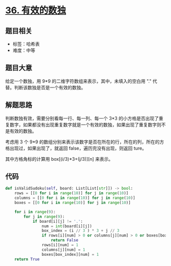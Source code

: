 # [36. 有效的数独](https://leetcode-cn.com/problems/valid-sudoku/)

## 题目相关

- 标签：哈希表
- 难度：中等

## 题目大意

给定一个数独，用 9*9 的二维字符数组来表示，其中，未填入的空白用 "." 代替。判断该数独是否是一个有效的数独。

## 解题思路

判断数独有效，需要分别看每一行、每一列、每一个 3*3 的小方格是否出现了重复数字，如果都没有出现重复数字就是一个有效的数独，如果出现了重复数字则不是有效的数独。

考虑用 3 个 9*9 的数组分别来表示该数字是否在所在的行，所在的列，所在的方格出现过，如果出现了，就返回 false，遍历完没有出现，则返回 ture。

其中方格角标的计算用 box[(i/3)*3+(j/3)][n] 来表示。

## 代码

```Python
def isValidSudoku(self, board: List[List[str]]) -> bool:
    rows = [[0 for i in range(10)] for j in range(10)]
    columns = [[0 for i in range(10)] for j in range(10)]
    boxes = [[0 for i in range(10)] for j in range(10)]

    for i in range(9):
        for j in range(9):
            if board[i][j] != '.':
                num = int(board[i][j])
                box_index = (i // 3 ) * 3 + j // 3
                if rows[i][num] > 0 or columns[j][num] > 0 or boxes[box_index][num] > 0:
                    return False
                rows[i][num] = 1
                columns[j][num] = 1
                boxes[box_index][num] = 1
    return True
```

